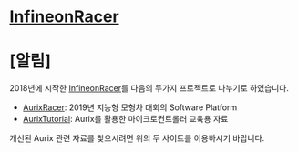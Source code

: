 # [InfineonRacer](./docs/index.md)

# [알림]

2018년에 시작한 [InfineonRacer](https://github.com/realsosy/InfineonRacer)를 다음의 두가지 프로젝트로 나누기로 하였습니다.

- [AurixRacer](https://github.com/realsosy/AurixRacer): 2019년 지능형 모형차 대회의 Software Platform
- [AurixTutorial](https://github.com/realsosy/AurixTutorial): Aurix를 활용한 마이크로컨트롤러 교육용 자료

개선된 Aurix 관련 자료를 찾으시려면 위의 두 사이트를 이용하시기 바랍니다.

